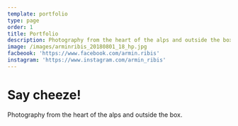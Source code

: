 ```yaml
---
template: portfolio
type: page
order: 1
title: Portfolio
description: Photography from the heart of the alps and outside the box.
image: /images/arminribis_20180801_18_hp.jpg
facbeook: 'https://www.facebook.com/armin.ribis'
instagram: 'https://www.instagram.com/armin_ribis'
---
```

# Say cheeze!

Photography from the heart of the alps and outside the box.
